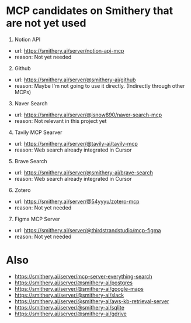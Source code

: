 # MCP candidates on Smithery that are not yet used

1. Notion API
- url: https://smithery.ai/server/notion-api-mcp
- reason: Not yet needed

2. Github
- url: https://smithery.ai/server/@smithery-ai/github
- reason: Maybe I'm not going to use it directly. (Indirectly through other MCPs)

3. Naver Search
- url: https://smithery.ai/server/@isnow890/naver-search-mcp
- reason: Not relevant in this project yet

4. Tavily MCP Searver
- url: https://smithery.ai/server/@tavily-ai/tavily-mcp
- reason: Web search already integrated in Cursor

5. Brave Search
- url: https://smithery.ai/server/@smithery-ai/brave-search
- reason: Web search already integrated in Cursor

6. Zotero
- url: https://smithery.ai/server/@54yyyu/zotero-mcp
- reason: Not yet needed

7. Figma MCP Server
- url: https://smithery.ai/server/@thirdstrandstudio/mcp-figma
- reason: Not yet needed

# Also 
- https://smithery.ai/server/mcp-server-everything-search
- https://smithery.ai/server/@smithery-ai/postgres
- https://smithery.ai/server/@smithery-ai/google-maps
- https://smithery.ai/server/@smithery-ai/slack
- https://smithery.ai/server/@smithery-ai/aws-kb-retrieval-server
- https://smithery.ai/server/@smithery-ai/sqlite
- https://smithery.ai/server/@smithery-ai/gdrive